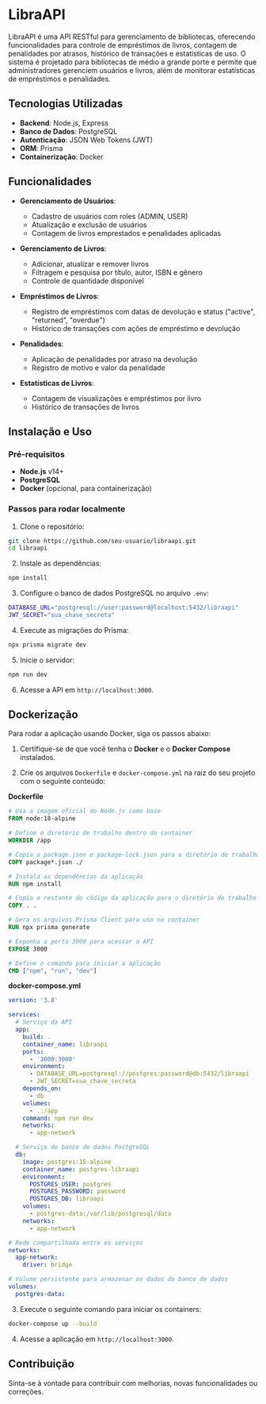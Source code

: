 
# LibraAPI

LibraAPI é uma API RESTful para gerenciamento de bibliotecas, oferecendo funcionalidades para controle de empréstimos de livros, contagem de penalidades por atrasos, histórico de transações e estatísticas de uso. O sistema é projetado para bibliotecas de médio a grande porte e permite que administradores gerenciem usuários e livros, além de monitorar estatísticas de empréstimos e penalidades.

## Tecnologias Utilizadas

- **Backend**: Node.js, Express
- **Banco de Dados**: PostgreSQL
- **Autenticação**: JSON Web Tokens (JWT)
- **ORM**: Prisma
- **Containerização**: Docker

## Funcionalidades

- **Gerenciamento de Usuários**:
  - Cadastro de usuários com roles (ADMIN, USER)
  - Atualização e exclusão de usuários
  - Contagem de livros emprestados e penalidades aplicadas

- **Gerenciamento de Livros**:
  - Adicionar, atualizar e remover livros
  - Filtragem e pesquisa por título, autor, ISBN e gênero
  - Controle de quantidade disponível

- **Empréstimos de Livros**:
  - Registro de empréstimos com datas de devolução e status ("active", "returned", "overdue")
  - Histórico de transações com ações de empréstimo e devolução

- **Penalidades**:
  - Aplicação de penalidades por atraso na devolução
  - Registro de motivo e valor da penalidade

- **Estatísticas de Livros**:
  - Contagem de visualizações e empréstimos por livro
  - Histórico de transações de livros

## Instalação e Uso

### Pré-requisitos

- **Node.js** v14+ 
- **PostgreSQL** 
- **Docker** (opcional, para containerização)

### Passos para rodar localmente

1. Clone o repositório:

```bash
git clone https://github.com/seu-usuario/libraapi.git
cd libraapi
```

2. Instale as dependências:

```bash
npm install
```

3. Configure o banco de dados PostgreSQL no arquivo `.env`:

```bash
DATABASE_URL="postgresql://user:password@localhost:5432/libraapi"
JWT_SECRET="sua_chave_secreta"
```

4. Execute as migrações do Prisma:

```bash
npx prisma migrate dev
```

5. Inicie o servidor:

```bash
npm run dev
```

6. Acesse a API em `http://localhost:3000`.

## Dockerização

Para rodar a aplicação usando Docker, siga os passos abaixo:

1. Certifique-se de que você tenha o **Docker** e o **Docker Compose** instalados.

2. Crie os arquivos `Dockerfile` e `docker-compose.yml` na raiz do seu projeto com o seguinte conteúdo:

**Dockerfile**

```dockerfile
# Usa a imagem oficial do Node.js como base
FROM node:18-alpine

# Define o diretório de trabalho dentro do container
WORKDIR /app

# Copia o package.json e package-lock.json para o diretório de trabalho
COPY package*.json ./

# Instala as dependências da aplicação
RUN npm install

# Copia o restante do código da aplicação para o diretório de trabalho
COPY . .

# Gera os arquivos Prisma Client para uso no container
RUN npx prisma generate

# Exponha a porta 3000 para acessar a API
EXPOSE 3000

# Define o comando para iniciar a aplicação
CMD ["npm", "run", "dev"]
```

**docker-compose.yml**

```yaml
version: '3.8'

services:
  # Serviço da API
  app:
    build: .
    container_name: libraapi
    ports:
      - '3000:3000'
    environment:
      - DATABASE_URL=postgresql://postgres:password@db:5432/libraapi
      - JWT_SECRET=sua_chave_secreta
    depends_on:
      - db
    volumes:
      - .:/app
    command: npm run dev
    networks:
      - app-network

  # Serviço do banco de dados PostgreSQL
  db:
    image: postgres:15-alpine
    container_name: postgres-libraapi
    environment:
      POSTGRES_USER: postgres
      POSTGRES_PASSWORD: password
      POSTGRES_DB: libraapi
    volumes:
      - postgres-data:/var/lib/postgresql/data
    networks:
      - app-network

# Rede compartilhada entre os serviços
networks:
  app-network:
    driver: bridge

# Volume persistente para armazenar os dados do banco de dados
volumes:
  postgres-data:
```

3. Execute o seguinte comando para iniciar os containers:

```bash
docker-compose up --build
```

4. Acesse a aplicação em `http://localhost:3000`.

## Contribuição

Sinta-se à vontade para contribuir com melhorias, novas funcionalidades ou correções.